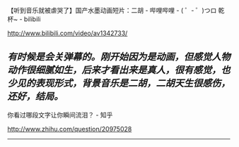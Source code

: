 【听到音乐就被虐哭了】国产水墨动画短片：二胡 - 哔哩哔哩 - ( ゜- ゜)つロ 乾杯~ - bilibili

http://www.bilibili.com/video/av1342733/

*有时候是会关弹幕的。刚开始因为是动画，但感觉人物动作很细腻如生，后来才看出来是真人，很有感觉，也少见的表现形式，背景音乐是二胡，二胡天生很感伤，还好，结局。*
------
你看过哪段文字让你瞬间流泪？ - 知乎

http://www.zhihu.com/question/20975028

---------

